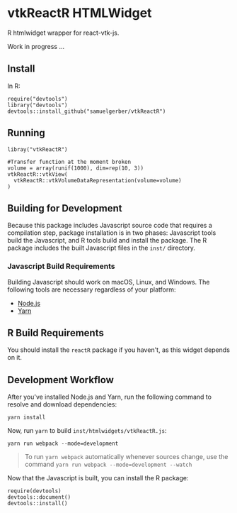 # vtkReactR HTMLWidget

R htmlwidget wrapper for react-vtk-js.

Work in progress ...

## Install

In R:

```
require("devtools")
library("devtools")
devtools::install_github("samuelgerber/vtkReactR")
```


## Running

```
libray("vtkReactR")

#Transfer function at the moment broken
volume = array(runif(1000), dim=rep(10, 3))
vtkReactR::vtkView(
  vtkReactR::vtkVolumeDataRepresentation(volume=volume)
)

```



## Building for Development

Because this package includes Javascript source code that requires a compilation step,
package installation is in two phases: Javascript tools build the Javascript, and R tools
build and install the package. The R package includes the built Javascript files in the `inst/` directory.

### Javascript Build Requirements

Building Javascript should work on macOS, Linux, and Windows. The following tools are necessary regardless of your platform:

- [Node.js](https://nodejs.org/en/)
- [Yarn](https://yarnpkg.com/en/)

## R Build Requirements

You should install the `reactR` package if you haven't, as this widget depends on it.


## Development Workflow

After you've installed Node.js and Yarn, run the following command to resolve and download dependencies:

```
yarn install
```

Now, run `yarn` to build `inst/htmlwidgets/vtkReactR.js`:

```
yarn run webpack --mode=development
```

> To run `yarn webpack` automatically whenever sources change, use the command `yarn run webpack --mode=development --watch`

Now that the Javascript is built, you can install the R package:

```
require(devtools)
devtools::document()
devtools::install()
```


